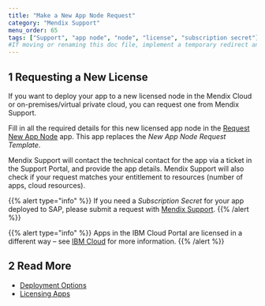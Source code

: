 ```yaml
---
title: "Make a New App Node Request"
category: "Mendix Support"
menu_order: 65
tags: ["Support", "app node", "node", "license", "subscription secret"]
#If moving or renaming this doc file, implement a temporary redirect and let the respective team know they should update the URL in the product. See Mapping to Products for more details.
---
```


## 1 Requesting a New License

If you want to deploy your app to a new licensed node in the Mendix Cloud or on-premises/virtual private cloud, you can request one from Mendix Support.

Fill in all the required details for this new licensed app node in the [Request New App Node](https://newnode.mendix.com/) app. This app replaces the *New App Node Request Template*.

Mendix Support will contact the technical contact for the app via a ticket in the Support Portal, and provide the app details. Mendix Support will also check if your request matches your entitlement to resources (number of apps, cloud resources).

{{% alert type="info" %}}
If you need a *Subscription Secret* for your app deployed to SAP, please submit a request with [Mendix Support](https://support.mendix.com).
{{% /alert %}}

{{% alert type="info" %}}
Apps in the IBM Cloud Portal are licensed in a different way – see [IBM Cloud](/developerportal/deploy/ibm-cloud) for more information.
{{% /alert %}}

## 2 Read More

* [Deployment Options](/developerportal/deploy/)
* [Licensing Apps](/developerportal/deploy/licensing-apps-outside-mxcloud)
